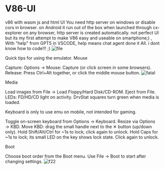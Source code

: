# V86-UI
v86 with wasm js and html UI
You need http server on windows or disable cors in browser. on Android it run out of the box when launched through cx-explorer on any browser, http server is created automatically. not perfect UI but its my first attempt to make V86 easy and useable on smartphone;) ,
With "help" from GPT5 in VSCODE, 
help means chat agent done it All.
i dont know how to code!!! ;)
![file](https://github.com/user-attachments/assets/d51415ab-6247-47e6-b4f9-c2a5be11ee7d)


Quick tips for using the emulator.
Mouse

Capture: Options → Mouse: Capture (or click screen in some browsers).
    Release: Press Ctrl+Alt together, or click the middle mouse button.
![fatal](https://github.com/user-attachments/assets/0deeb891-15ea-46d0-9c58-d0fe113048f3)

Media

Load images from File → Load Floppy/Hard Disk/CD-ROM. Eject from File.
    LEDs: FD/HD/CD light on activity. DrvStat squares turn green when media is loaded.

Keyboard is only to use emu on
mobile, not intended for gaming.

Toggle on-screen keyboard from Options → Keyboard.
    Resize via Options → KBD.
    Move KBD: drag the small handle next to the ✕ button (up/down only).
    Hold Shift/Alt/Ctrl for ~1s to lock; click again to unlock.
    Hold Caps for ~1s to lock; its small LED on the key shows lock state. Click again to unlock.

Boot

Choose boot order from the Boot menu. Use File → Boot to start after changing settings.
![f22](https://github.com/user-attachments/assets/05fd9274-e378-4902-9d21-aca45535b791)

